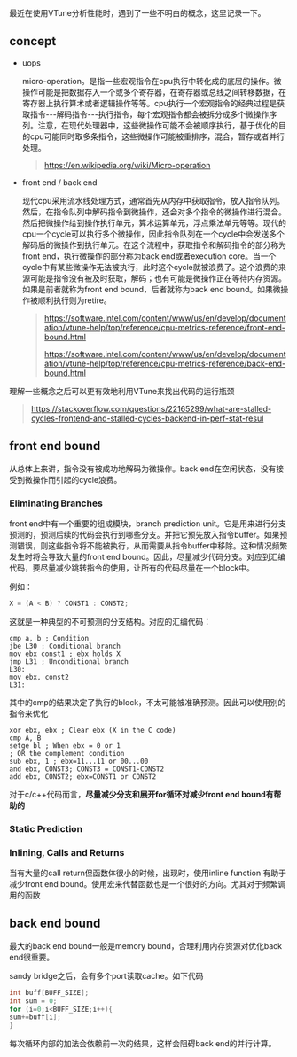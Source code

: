 最近在使用VTune分析性能时，遇到了一些不明白的概念，这里记录一下。

## concept

- uops

  micro-operation。是指一些宏观指令在cpu执行中转化成的底层的操作。微操作可能是把数据存入一个或多个寄存器，在寄存器或总线之间转移数据，在寄存器上执行算术或者逻辑操作等等。cpu执行一个宏观指令的经典过程是获取指令---解码指令---执行指令，每个宏观指令都会被拆分成多个微操作序列。注意，在现代处理器中，这些微操作可能不会被顺序执行，基于优化的目的cpu可能同时取多条指令，这些微操作可能被重排序，混合，暂存或者并行处理。

  > https://en.wikipedia.org/wiki/Micro-operation

- front end / back end

  现代cpu采用流水线处理方式，通常首先从内存中获取指令，放入指令队列。然后，在指令队列中解码指令到微操作，还会对多个指令的微操作进行混合。然后把微操作给到操作执行单元，算术运算单元，浮点乘法单元等等。现代的cpu一个cycle可以执行多个微操作，因此指令队列在一个cycle中会发送多个解码后的微操作到执行单元。在这个流程中，获取指令和解码指令的部分称为 front end，执行微操作的部分称为back end或者execution core。当一个cycle中有某些微操作无法被执行，此时这个cycle就被浪费了。这个浪费的来源可能是指令没有被及时获取，解码；也有可能是微操作正在等待内存资源。如果是前者就称为front end bound，后者就称为back end bound。如果微操作被顺利执行则为retire。

  > https://software.intel.com/content/www/us/en/develop/documentation/vtune-help/top/reference/cpu-metrics-reference/front-end-bound.html
  >
  > https://software.intel.com/content/www/us/en/develop/documentation/vtune-help/top/reference/cpu-metrics-reference/back-end-bound.html

理解一些概念之后可以更有效地利用VTune来找出代码的运行瓶颈

> https://stackoverflow.com/questions/22165299/what-are-stalled-cycles-frontend-and-stalled-cycles-backend-in-perf-stat-resul

## front end bound

从总体上来讲，指令没有被成功地解码为微操作。back end在空闲状态，没有接受到微操作而引起的cycle浪费。

### Eliminating Branches  

front end中有一个重要的组成模块，branch prediction unit。它是用来进行分支预测的，预测后续的代码会执行到哪些分支。并把它预先放入指令buffer。如果预测错误，则这些指令将不能被执行，从而需要从指令buffer中移除。这种情况频繁发生时将会导致大量的front end bound。因此，尽量减少代码分支。对应到汇编代码，要尽量减少跳转指令的使用，让所有的代码尽量在一个block中。

例如：

```c
X = (A < B) ? CONST1 : CONST2;
```

这就是一种典型的不可预测的分支结构。对应的汇编代码：

```assembly
cmp a, b ; Condition
jbe L30 ; Conditional branch
mov ebx const1 ; ebx holds X
jmp L31 ; Unconditional branch
L30:
mov ebx, const2
L31:
```

其中的cmp的结果决定了执行的block，不太可能被准确预测。因此可以使用别的指令来优化

```assembly
xor ebx, ebx ; Clear ebx (X in the C code)
cmp A, B
setge bl ; When ebx = 0 or 1
; OR the complement condition
sub ebx, 1 ; ebx=11...11 or 00...00
and ebx, CONST3; CONST3 = CONST1-CONST2
add ebx, CONST2; ebx=CONST1 or CONST2
```

对于c/c++代码而言，**尽量减少分支和展开for循环对减少front end bound有帮助的**

### Static Prediction  

### Inlining, Calls and Returns  

当有大量的call return但函数体很小的时候，出现时，使用inline function 有助于减少front end bound。使用宏来代替函数也是一个很好的方向。尤其对于频繁调用的函数

## back end bound

最大的back end bound一般是memory bound，合理利用内存资源对优化back end很重要。

sandy bridge之后，会有多个port读取cache。如下代码

```c
int buff[BUFF_SIZE];
int sum = 0;
for (i=0;i<BUFF_SIZE;i++){
sum+=buff[i];
}
```

每次循环内部的加法会依赖前一次的结果，这样会阻碍back end的并行计算。